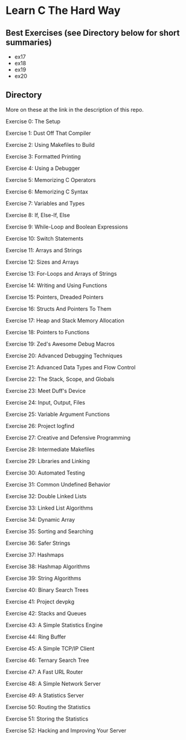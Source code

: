 # Learn C The Hard Way

## Best Exercises (see Directory below for short summaries)
* ex17
* ex18
* ex19
* ex20

## Directory

More on these at the link in the description of this repo.

Exercise 0: The Setup
 
Exercise 1: Dust Off That Compiler
 
Exercise 2: Using Makefiles to Build
 
Exercise 3: Formatted Printing
 
Exercise 4: Using a Debugger
 
Exercise 5: Memorizing C Operators
 
Exercise 6: Memorizing C Syntax
 
Exercise 7: Variables and Types
 
Exercise 8: If, Else-If, Else
 
Exercise 9: While-Loop and Boolean Expressions
 
Exercise 10: Switch Statements
 
Exercise 11: Arrays and Strings
 
Exercise 12: Sizes and Arrays
 
Exercise 13: For-Loops and Arrays of Strings
 
Exercise 14: Writing and Using Functions
 
Exercise 15: Pointers, Dreaded Pointers
 
Exercise 16: Structs And Pointers To Them
 
Exercise 17: Heap and Stack Memory Allocation
 
Exercise 18: Pointers to Functions
 
Exercise 19: Zed's Awesome Debug Macros
 
Exercise 20: Advanced Debugging Techniques
 
Exercise 21: Advanced Data Types and Flow Control
 
Exercise 22: The Stack, Scope, and Globals
 
Exercise 23: Meet Duff's Device
 
Exercise 24: Input, Output, Files
 
Exercise 25: Variable Argument Functions
 
Exercise 26: Project logfind
 
Exercise 27: Creative and Defensive Programming
 
Exercise 28: Intermediate Makefiles
 
Exercise 29: Libraries and Linking
 
Exercise 30: Automated Testing
 
Exercise 31: Common Undefined Behavior
 
Exercise 32: Double Linked Lists
 
Exercise 33: Linked List Algorithms
 
Exercise 34: Dynamic Array
 
Exercise 35: Sorting and Searching
 
Exercise 36: Safer Strings
 
Exercise 37: Hashmaps
 
Exercise 38: Hashmap Algorithms
 
Exercise 39: String Algorithms
 
Exercise 40: Binary Search Trees
 
Exercise 41: Project devpkg
 
Exercise 42: Stacks and Queues
 
Exercise 43: A Simple Statistics Engine
 
Exercise 44: Ring Buffer
 
Exercise 45: A Simple TCP/IP Client
 
Exercise 46: Ternary Search Tree
 
Exercise 47: A Fast URL Router
 
Exercise 48: A Simple Network Server
 
Exercise 49: A Statistics Server
 
Exercise 50: Routing the Statistics
 
Exercise 51: Storing the Statistics
 
Exercise 52: Hacking and Improving Your Server

